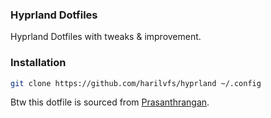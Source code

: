 ### Hyprland Dotfiles

Hyprland Dotfiles with tweaks & improvement.

### Installation

```bash
git clone https://github.com/harilvfs/hyprland ~/.config
```

Btw this dotfile is sourced from [Prasanthrangan](https://github.com/prasanthrangan/hyprdots).
